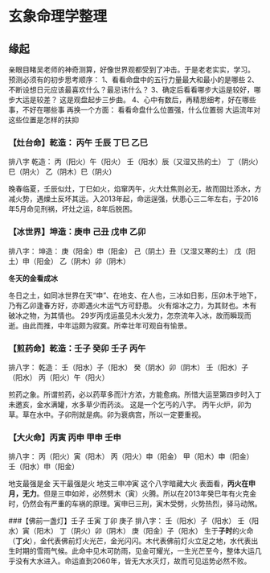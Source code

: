 # 玄象命理学整理
## 缘起
亲眼目睹吴老师的神奇测算，好像世界观都受到了冲击。于是老老实实，学习。
预测必须有的初步思考顺序： 
1、看看命盘中的五行力量最大和最小的是哪些 
2、不断设想日元应该最喜欢什么？最忌讳什么？ 
3、确定后看看哪步大运是较好，哪步大运是较差？ 
这是观盘起步三步曲。 
4、心中有数后，再精思细考，好在哪些事，不好在哪些事 
再换一个方面： 
看看命盘什么位置强，什么位置弱 
大运流年对这些位置是怎样的扶抑

### 【灶台命】乾造： 丙午 壬辰  丁巳 乙巳
排八字
乾造：
丙（阳火）午（阳火）
壬（阳水）辰（又湿又热的土）
丁（阴火）巳（阴火）
乙（阴木）巳（阴火）

晚春临夏，壬辰似灶，丁巳如火，焰窜丙午，火大灶焦则必无，故而固灶添水，方减火势，遇燥土反坏其运。入2013年起，命运逞强，伏患心三二年左右，于2016年5月命见刑祸，坏灶之运，8年后脱困。

### 【冰世界】坤造：庚申 己丑 戊申 乙卯
排八字：
坤造：
庚（阳金）申（阳金） 
己（阴土）丑（又湿又寒的土） 
戊（阳土）申（阳金） 
乙（阴木）卯（阴木）

**冬天的金看成冰** 

冬日之土，如同冰世界在天“申”、在地支、在人也，三冰如日影，压卯木于地下，乃有乙卯逢春方好，亦即遇火木运气方可舒患。
火有熔冰之力，为其财也。木有破冰之物，为其情也。
29岁丙戌运虽见木火发力，怎奈流年入冰，故而瞬现而逝。由此而推，中年运颇为寂寞。所幸壮年可观自有愉景。

### 【煎药命】乾造：壬子 癸卯 壬子 丙午

排八字：
乾造：
壬（阳水）子（阳水） 
癸（阴水）卯（阴木） 
壬（阳水）子（阳水） 
丙（阳火）午（阳火）

煎药之象。所谓煎药，必以药草多而汁方浓，方能愈病。所惜大运至第四步时入丁未邀亥，金水满罐，水多草少而药淡。
这是一个乞丐的八字。
丙午火炉，卯为草。草在水中。子卯刑就是病。卯为衰病宫，所以一定要重视。

### 【大火命】丙寅 丙申 甲申 壬申
排八字：
丙（阳火）寅（阳木） 
丙（阳火）申（阳金） 
甲（阳木）申（阳金） 
壬（阳水）申（阳金）

地支最强是金 天干最强是火
地支三申冲寅
这个八字暗藏大火
表面看，**丙火在申月，无力**。但是三申如斧，必然劈木（寅）火腾。所以在2013年癸巳年有火克金时，仍然会有严重的车祸的原理。寅申巳三刑，寅木受劈，火势热烈，驿马动煞。

###【佛前一盏灯】壬子 壬寅 丁卯 庚子
排八字：
壬（阳水）子（阳水） 
壬（阳水）寅（阳木） 
丁（阴火）卯（阴木） 
庚（阳金）子（阳水）
生于**子时**的火命（**丁火**），金代表佛前灯火光芒，金光闪闪。木代表佛前灯火立足之地，水代表出生时期的雪雨气候。此命中见木可防雨，见金可耀光，一生光芒至今，整体大运几乎没有大水进入。命运直到2060年，皆无大水灭灯，故而可见运势必然不败。


